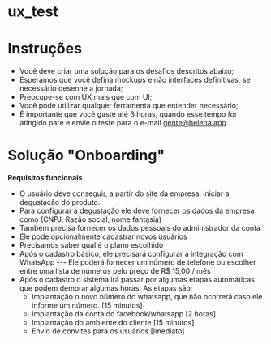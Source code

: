 # ux_test

# Instruções

- Você deve criar uma solução para os desafios descritos abaixo;
- Esperamos que você defina mockups e não interfaces definitivas, se necessário desenhe a jornada;
- Preocupe-se com UX mais que com UI;
- Você pode utilizar qualquer ferramenta que entender necessário;
- É importante que você gaste até 3 horas, quando esse tempo for atingido pare e envie o teste para o e-mail gente@helena.app.


# Solução "Onboarding"

**Requisitos funcionais**
- O usuário deve conseguir, a partir do site da empresa, iniciar a degustação do produto.
- Para configurar a degustação ele deve fornecer os dados da empresa como (CNPJ, Razão social, nome fantasia)
- Também precisa fornecer os dados pessoais do administrador da conta
- Ele pode opcionalmente cadastrar novos usuários
- Precisamos saber qual é o plano escolhido
- Após o cadastro básico, ele precisará configurar a integração com WhatsApp
--- Ele poderá fornecer um número de telefone ou escolher entre uma lista de números pelo preço de R$ 15,00 / mês
- Após o cadastro o sistema irá passar por algumas etapas automáticas que podem demorar algumas horas. 
As etapas são:
  * Implantação o novo número do whatsapp, que não ocorrerá caso ele informe um número. [15 minutos]
  * Implantação da conta do facebook/whatsapp [2 horas]
  * Implantação do ambiente do cliente [15 minutos]
  * Envio de convites para os usuários [Imediato]
